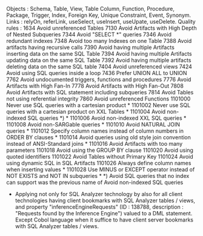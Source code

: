 Objects : Schema, Table, View, Table Column, Function, Procedure, Package, Trigger, Index, Foreign Key, Unique Constraint, Event, Synonym.
Links : relyOn, referLink, useSelect, useInsert, useUpate, useDelete.
Quality rules :
1634	Avoid unreferenced Tables
7130	Avoid Artifacts with High Depth of Nested Subqueries
7344	Avoid "SELECT *" queries
7346	Avoid redundant indexes
7348	Avoid too many Indexes on one Table
7388	Avoid artifacts having recursive calls
7390	Avoid having multiple Artifacts inserting data on the same SQL Table
7394	Avoid having multiple Artifacts updating data on the same SQL Table
7392	Avoid having multiple artifacts deleting data on the same SQL table
7404    Avoid unreferenced views
7424	Avoid using SQL queries inside a loop
7436    Prefer UNION ALL to UNION
7762	Avoid undocumented triggers, functions and procedures
7776    Avoid Artifacts with High Fan-In
7778    Avoid Artifacts with High Fan-Out
7808	Avoid Artifacts with SQL statement including subqueries
7814	Avoid Tables not using referential integrity
7860	Avoid unreferenced Functions
1101000	Never use SQL queries with a cartesian product *
1101002	Never use SQL queries with a cartesian product on XXL Tables *
1101004	Avoid non-indexed SQL queries *) *
1101006	Avoid non-indexed XXL SQL queries *
1101008	Avoid non-SARGable queries *
1101010	Avoid NATURAL JOIN queries *
1101012	Specify column names instead of column numbers in ORDER BY clauses *
1101014	Avoid queries using old style join convention instead of ANSI-Standard joins *
1101016 Avoid Artifacts with too many parameters
1101018 Avoid using the GROUP BY clause
1101020 Avoid using quoted identifiers
1101022 Avoid Tables without Primary Key
1101024 Avoid using dynamic SQL in SQL Artifacts
1101026 Always define column names when inserting values *
1101028 Use MINUS or EXCEPT operator instead of NOT EXISTS and NOT IN subqueries *
*) Avoid SQL queries that no index can support was the previous name of Avoid non-indexed SQL queries
* Applying not only for SQL Analyzer technology by also for all client technologies having client bookmarks with SQL Analyzer tables / views, and property "inferenceEngineRequests" (ID : 138788, description : "Requests found by the Inference Engine") valued to a DML statement. Except Cobol language when it suffice to have client server bookmarks with SQL Analyzer tables / views.
